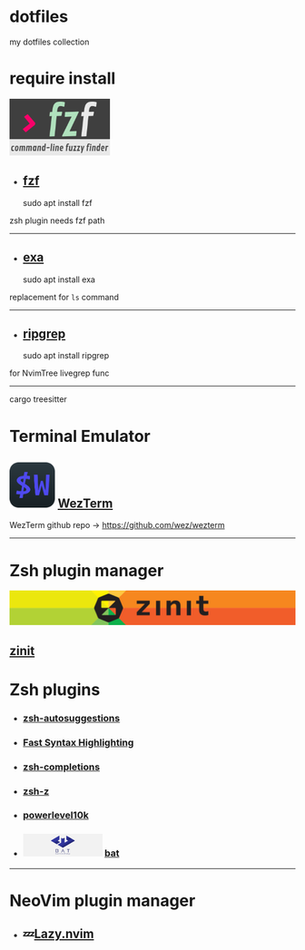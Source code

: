 # dotfiles
my dotfiles collection


# require install
<img src="doc/img/fzf.png" height=100>

- ## [fzf](https://github.com/junegunn/fzf)

	sudo apt install fzf

zsh plugin needs fzf path<br>

---
- ## [exa](https://github.com/ogham/exa)

	sudo apt install exa

replacement for `ls` command<br>

---
- ## [ripgrep](https://github.com/BurntSushi/ripgrep)
	sudo apt install ripgrep

for NvimTree livegrep func<br>

---
cargo treesitter


# Terminal Emulator


## <img src="doc/img/wezterm-icon.png" height=80> [WezTerm](https://wezfurlong.org/wezterm/index.html)

WezTerm github repo -> https://github.com/wez/wezterm

---

# Zsh plugin manager
![](doc/img/zinit.png)

## [zinit](https://github.com/zdharma-continuum/zinit)



# Zsh plugins
- ###  [zsh-autosuggestions](https://github.com/zsh-users/zsh-autosuggestions)

- ### [Fast Syntax Highlighting](https://github.com/zdharma-continuum/fast-syntax-highlighting)

- ### [zsh-completions](https://github.com/zsh-users/zsh-completions)

- ### [zsh-z](https://github.com/agkozak/zsh-z)

- ### [powerlevel10k](https://github.com/romkatv/powerlevel10k)

- ### <img src="doc/img/bat.svg" height=40> [bat](https://github.com/sharkdp/bat)

---

# NeoVim plugin manager
- ## 💤[Lazy.nvim](https://github.com/folke/lazy.nvim)